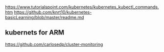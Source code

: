 https://www.tutorialspoint.com/kubernetes/kubernetes_kubectl_commands.htm
https://github.com/knrt10/kubernetes-basicLearning/blob/master/readme.md

## kubernets for ARM 
https://github.com/carlosedp/cluster-monitoring
